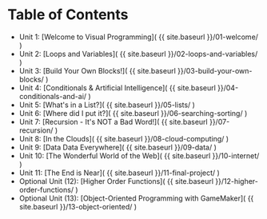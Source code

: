 
Table of Contents
=================
 * Unit 1: [Welcome to Visual Programming]( {{ site.baseurl }}/01-welcome/ )
 * Unit 2: [Loops and Variables]( {{ site.baseurl }}/02-loops-and-variables/ )
 * Unit 3: [Build Your Own Blocks!]( {{ site.baseurl }}/03-build-your-own-blocks/ )
 * Unit 4: [Conditionals & Artificial Intelligence]( {{ site.baseurl }}/04-conditionals-and-ai/ )
 * Unit 5: [What's in a List?]( {{ site.baseurl }}/05-lists/ )
 * Unit 6: [Where did I put it?]( {{ site.baseurl }}/06-searching-sorting/ )
 * Unit 7: [Recursion - It's NOT a Bad Word!]( {{ site.baseurl }}/07-recursion/ )
 * Unit 8: [In the Clouds]( {{ site.baseurl }}/08-cloud-computing/ )
 * Unit 9: [Data Data Everywhere]( {{ site.baseurl }}/09-data/ )
 * Unit 10: [The Wonderful World of the Web]( {{ site.baseurl }}/10-internet/ )
 * Unit 11: [The End is Near]( {{ site.baseurl }}/11-final-project/ )
 * Optional Unit (12): [Higher Order Functions]( {{ site.baseurl }}/12-higher-order-functions/ )
 * Optional Unit (13): [Object-Oriented Programming with GameMaker]( {{ site.baseurl }}/13-object-oriented/ )
 





